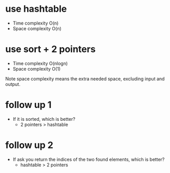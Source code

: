 
# use hashtable

- Time complexity O(n)
- Space complexity O(n)

# use sort + 2 pointers


- Time complexity O(nlogn)
- Space complexity O(1) 

Note space complexity means the extra needed space, excluding input and output.

# follow up 1

- If it is sorted, which is better?
  - 2 pointers > hashtable

# follow up 2
- If ask you return the indices of the two found elements, which is better?
  - hashtable > 2 pointers
